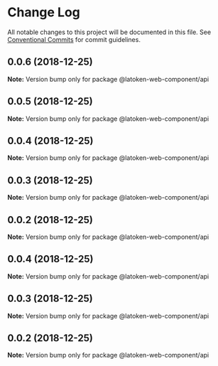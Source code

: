 # Change Log

All notable changes to this project will be documented in this file.
See [Conventional Commits](https://conventionalcommits.org) for commit guidelines.

## 0.0.6 (2018-12-25)

**Note:** Version bump only for package @latoken-web-component/api





## 0.0.5 (2018-12-25)

**Note:** Version bump only for package @latoken-web-component/api





## 0.0.4 (2018-12-25)

**Note:** Version bump only for package @latoken-web-component/api





## 0.0.3 (2018-12-25)

**Note:** Version bump only for package @latoken-web-component/api





## 0.0.2 (2018-12-25)

**Note:** Version bump only for package @latoken-web-component/api





## 0.0.4 (2018-12-25)

**Note:** Version bump only for package @latoken-web-component/api





## 0.0.3 (2018-12-25)

**Note:** Version bump only for package @latoken-web-component/api





## 0.0.2 (2018-12-25)

**Note:** Version bump only for package @latoken-web-component/api
